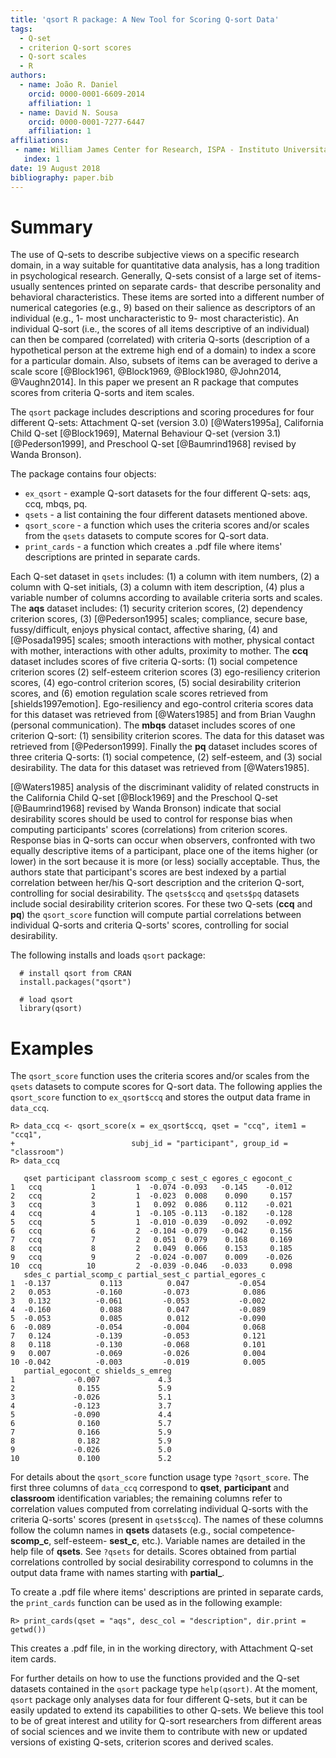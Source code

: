 ```yaml
---
title: 'qsort R package: A New Tool for Scoring Q-sort Data'
tags:
  - Q-set
  - criterion Q-sort scores
  - Q-sort scales
  - R
authors:
  - name: João R. Daniel
    orcid: 0000-0001-6609-2014
    affiliation: 1
  - name: David N. Sousa
    orcid: 0000-0001-7277-6447
    affiliation: 1
affiliations:
 - name: William James Center for Research, ISPA - Instituto Universitário
   index: 1
date: 19 August 2018
bibliography: paper.bib
---
```


# Summary

The use of Q-sets to describe subjective views on a specific research domain, in a way suitable for quantitative data analysis, has a long tradition in psychological research. Generally, Q-sets consist of a large set of items- usually sentences printed on separate cards- that describe personality and behavioral characteristics. These items are sorted into a different number of numerical categories (e.g., 9) based on their salience as descriptors of an individual (e.g., 1- most uncharacteristic to 9- most characteristic). An individual Q-sort (i.e., the scores of all items descriptive of an individual) can then be compared (correlated) with criteria Q-sorts (description of a hypothetical person at the extreme high end of a domain) to index a score for a particular domain. Also, subsets of items can be averaged to derive a scale score [@Block1961, @Block1969, @Block1980, @John2014, @Vaughn2014]. In this paper we present an R package that computes scores from criteria Q-sorts and item scales.

The ``qsort`` package includes descriptions and scoring procedures for four different Q-sets: Attachment Q-set (version 3.0) [@Waters1995a], California Child Q-set [@Block1969], Maternal Behaviour Q-set (version 3.1) [@Pederson1999], and Preschool Q-set [@Baumrind1968] revised by Wanda Bronson).

The package contains four objects: 

* `ex_qsort` - example Q-sort datasets for the four different Q-sets: aqs, ccq, mbqs, pq.
* `qsets` - a list containing the four different datasets mentioned above.
* `qsort_score` -  a function which uses the criteria scores and/or scales from the `qsets` datasets to compute scores for Q-sort data.
* `print_cards`  - a function which creates a .pdf file where items' descriptions are printed in separate cards.

Each Q-set dataset in `qsets` includes: (1) a column with item numbers, (2) a column with Q-set initials, (3) a column with item description, (4) plus a variable number of columns according to available criteria sorts and scales. The **aqs** dataset includes: (1) security criterion scores, (2) dependency criterion scores, (3) [@Pederson1995] scales; compliance, secure base, fussy/difficult, enjoys physical contact, affective sharing, (4) and [@Posada1995] scales; smooth interactions with mother, physical contact with mother, interactions with other adults, proximity to mother. The **ccq** dataset includes scores of five criteria Q-sorts: (1) social competence criterion scores (2) self-esteem criterion scores (3) ego-resiliency criterion scores, (4) ego-control criterion scores, (5) social desirability criterion scores, and (6) emotion regulation scale scores retrieved from [shields1997emotion]. Ego-resiliency and ego-control criteria scores data for this dataset was retrieved from [@Waters1985] and from Brian Vaughn (personal communication). The **mbqs** dataset includes scores of one criterion Q-sort: (1) sensibility criterion scores. The data for this dataset was retrieved from [@Pederson1999]. Finally the **pq** dataset includes scores of three criteria Q-sorts: (1) social competence, (2) self-esteem, and (3) social desirability. The data for this dataset was retrieved from [@Waters1985].

[@Waters1985] analysis of the discriminant validity of related constructs in the California Child Q-set [@Block1969] and the Preschool Q-set [@Baumrind1968] revised by Wanda Bronson) indicate that social desirability scores should be used to control for response bias when computing participants' scores (correlations) from criterion scores. Response bias in Q-sorts can occur when observers, confronted with two equally descriptive items of a participant, place one of the items higher (or lower) in the sort because it is more (or less) socially acceptable. Thus, the authors state that participant's scores are best indexed by a partial correlation between her/his Q-sort description and the criterion Q-sort, controlling for social desirability. The ``qsets$ccq`` and ``qsets$pq`` datasets include social desirability criterion scores. For these two Q-sets (**ccq** and **pq**) the ``qsort_score`` function will compute partial correlations between individual Q-sorts and criteria Q-sorts' scores, controlling for social desirability. 

The following installs and loads ``qsort`` package:

```
  # install qsort from CRAN
  install.packages("qsort")

  # load qsort
  library(qsort)
```

# Examples

The ``qsort_score`` function uses the criteria scores and/or scales from the ``qsets`` datasets to compute scores for Q-sort data. The following applies the ``qsort_score`` function to ``ex_qsort$ccq`` and stores the output data frame in ``data_ccq``. 

```
R> data_ccq <- qsort_score(x = ex_qsort$ccq, qset = "ccq", item1 = "ccq1", 
+                          subj_id = "participant", group_id = "classroom")
R> data_ccq

   qset participant classroom scomp_c sest_c egores_c egocont_c
1   ccq           1         1  -0.074 -0.093   -0.145    -0.012
2   ccq           2         1  -0.023  0.008    0.090     0.157
3   ccq           3         1   0.092  0.086    0.112    -0.021
4   ccq           4         1  -0.105 -0.113   -0.182    -0.128
5   ccq           5         1  -0.010 -0.039   -0.092    -0.092
6   ccq           6         2  -0.104 -0.079   -0.042     0.156
7   ccq           7         2   0.051  0.079    0.168     0.169
8   ccq           8         2   0.049  0.066    0.153     0.185
9   ccq           9         2  -0.024 -0.007    0.009    -0.026
10  ccq          10         2  -0.039 -0.046   -0.033     0.098
   sdes_c partial_scomp_c partial_sest_c partial_egores_c
1  -0.137           0.113          0.047           -0.054
2   0.053          -0.160         -0.073            0.086
3   0.132          -0.061         -0.053           -0.002
4  -0.160           0.088          0.047           -0.089
5  -0.053           0.085          0.012           -0.090
6  -0.089          -0.054         -0.004            0.068
7   0.124          -0.139         -0.053            0.121
8   0.118          -0.130         -0.068            0.101
9   0.007          -0.069         -0.026            0.004
10 -0.042          -0.003         -0.019            0.005
   partial_egocont_c shields_s_emreg
1             -0.007             4.3
2              0.155             5.9
3             -0.026             5.1
4             -0.123             3.7
5             -0.090             4.4
6              0.160             5.7
7              0.166             5.9
8              0.182             5.9
9             -0.026             5.0
10             0.100             5.2
```
For details about the ``qsort_score`` function usage type ``?qsort_score``. The first three columns of ``data_ccq`` correspond to **qset**, **participant** and **classroom** identification variables; the remaining columns refer to correlation values computed from correlating individual Q-sorts with the criteria Q-sorts' scores (present in ``qsets$ccq``). The names of these columns follow the column names in **qsets** datasets (e.g., social competence- **scomp_c**, self-esteem- **sest_c**, etc.). Variable names are detailed in the help file of **qsets**. See ``?qsets`` for details. Scores obtained from partial correlations controlled by social desirability correspond to columns in the output data frame with names starting with **partial_**. 

To create a .pdf file where items' descriptions are printed in separate cards, the `print_cards` function can be used as in the following example:

```
R> print_cards(qset = "aqs", desc_col = "description", dir.print = getwd())
```

This creates a .pdf file, in in the working directory, with Attachment Q-set item cards.

For further details on how to use the functions provided and the Q-set datasets contained in the ``qsort`` package type `help(qsort)`. At the moment, ``qsort`` package only analyses data for four different Q-sets, but it can be easily updated to extend its capabilities to other Q-sets. We believe this tool to be of great interest and utility for Q-sort researchers from different areas of social sciences and we invite them to contribute with new or updated versions of existing Q-sets, criterion scores and derived scales.


